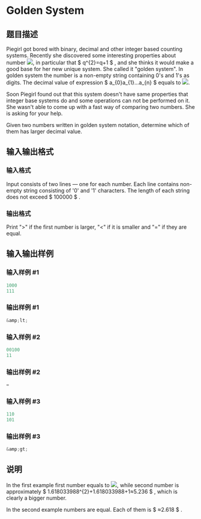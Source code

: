 # Golden System

## 题目描述

Piegirl got bored with binary, decimal and other integer based counting systems. Recently she discovered some interesting properties about number ![](https://cdn.luogu.com.cn/upload/vjudge_pic/CF457A/e04244d382ea93b550aff5696be83d386eacec77.png), in particular that $ q^{2}=q+1 $ , and she thinks it would make a good base for her new unique system. She called it "golden system". In golden system the number is a non-empty string containing 0's and 1's as digits. The decimal value of expression $ a_{0}a_{1}...a_{n} $ equals to ![](https://cdn.luogu.com.cn/upload/vjudge_pic/CF457A/449384fe17d05660f9b52e9552694bc33362eb89.png).

Soon Piegirl found out that this system doesn't have same properties that integer base systems do and some operations can not be performed on it. She wasn't able to come up with a fast way of comparing two numbers. She is asking for your help.

Given two numbers written in golden system notation, determine which of them has larger decimal value.

## 输入输出格式

### 输入格式

Input consists of two lines — one for each number. Each line contains non-empty string consisting of '0' and '1' characters. The length of each string does not exceed $ 100000 $ .

### 输出格式

Print ">" if the first number is larger, "<" if it is smaller and "=" if they are equal.

## 输入输出样例

### 输入样例 #1

```cpp
1000
111

```
### 输出样例 #1

```cpp
&amp;lt;

```
### 输入样例 #2

```cpp
00100
11

```
### 输出样例 #2

```cpp
=

```
### 输入样例 #3

```cpp
110
101

```
### 输出样例 #3

```cpp
&amp;gt;

```
## 说明

In the first example first number equals to ![](https://cdn.luogu.com.cn/upload/vjudge_pic/CF457A/078333cd5261e1426dfa5ae21a657a73c4ca3007.png), while second number is approximately $ 1.618033988^{2}+1.618033988+1≈5.236 $ , which is clearly a bigger number.

In the second example numbers are equal. Each of them is $ ≈2.618 $ .

